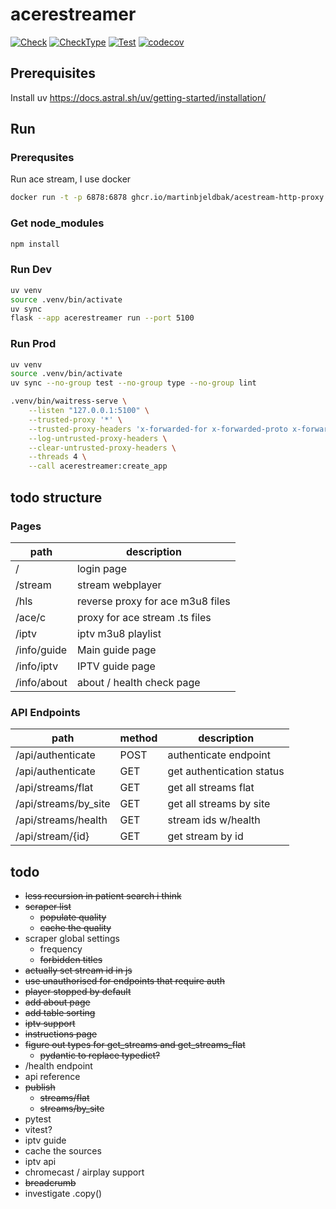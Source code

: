 # acerestreamer

[![Check](https://github.com/kism/acestream-webplayer/actions/workflows/check.yml/badge.svg)](https://github.com/kism/acestream-webplayer/actions/workflows/check.yml)
[![CheckType](https://github.com/kism/acestream-webplayer/actions/workflows/check_types.yml/badge.svg)](https://github.com/kism/acestream-webplayer/actions/workflows/check_types.yml)
[![Test](https://github.com/kism/acestream-webplayer/actions/workflows/test.yml/badge.svg)](https://github.com/kism/acestream-webplayer/actions/workflows/test.yml)
[![codecov](https://codecov.io/gh/kism/acestream-webplayer/graph/badge.svg?token=FPGDA0ODT7)](https://codecov.io/gh/kism/acestream-webplayer)

## Prerequisites

Install uv <https://docs.astral.sh/uv/getting-started/installation/>

## Run

### Prerequsites

Run ace stream, I use docker

```bash
docker run -t -p 6878:6878 ghcr.io/martinbjeldbak/acestream-http-proxy
```

### Get node_modules

```bash
npm install
```

### Run Dev

```bash
uv venv
source .venv/bin/activate
uv sync
flask --app acerestreamer run --port 5100
```

### Run Prod

```bash
uv venv
source .venv/bin/activate
uv sync --no-group test --no-group type --no-group lint

.venv/bin/waitress-serve \
    --listen "127.0.0.1:5100" \
    --trusted-proxy '*' \
    --trusted-proxy-headers 'x-forwarded-for x-forwarded-proto x-forwarded-port' \
    --log-untrusted-proxy-headers \
    --clear-untrusted-proxy-headers \
    --threads 4 \
    --call acerestreamer:create_app
```

## todo structure

### Pages

| path        | description                      |
| ----------- | -------------------------------- |
| /           | login page                       |
| /stream     | stream webplayer                 |
| /hls        | reverse proxy for ace m3u8 files |
| /ace/c      | proxy for ace stream .ts files   |
| /iptv       | iptv m3u8 playlist               |
| /info/guide | Main guide page                  |
| /info/iptv  | IPTV guide page                  |
| /info/about | about / health check page        |

### API Endpoints

| path                 | method | description               |
| -------------------- | ------ | ------------------------- |
| /api/authenticate    | POST   | authenticate endpoint     |
| /api/authenticate    | GET    | get authentication status |
| /api/streams/flat    | GET    | get all streams flat      |
| /api/streams/by_site | GET    | get all streams by site   |
| /api/streams/health  | GET    | stream ids w/health       |
| /api/stream/{id}     | GET    | get stream by id          |

## todo

- ~~less recursion in patient search i think~~
- ~~scraper list~~
  - ~~populate quality~~
  - ~~cache the quality~~
- scraper global settings
  - frequency
  - ~~forbidden titles~~
- ~~actually set stream id in js~~
- ~~use unauthorised for endpoints that require auth~~
- ~~player stopped by default~~
- ~~add about page~~
- ~~add table sorting~~
- ~~iptv support~~
- ~~instructions page~~
- ~~figure out types for get_streams and get_streams_flat~~
  - ~~pydantic to replace typedict?~~
- /health endpoint
- api reference
- ~~publish~~
  - ~~streams/flat~~
  - ~~streams/by_site~~
- pytest
- vitest?
- iptv guide
- cache the sources
- iptv api
- chromecast / airplay support
- ~~breadcrumb~~
- investigate .copy()
